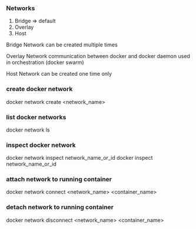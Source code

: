 ### Networks

1. Bridge => default
2. Overlay
3. Host

Bridge Network
can be created multiple times

Overlay Network
communication between docker and docker daemon
used in orchestration (docker swarm)

Host Network
can be created one time only

### create docker network

docker network create <network_name>

### list docker networks

docker network ls

### inspect docker network

docker network inspect network_name_or_id
docker inspect network_name_or_id

### attach network to running container

docker network connect <network_name> <container_name>

### detach network to running container

docker network disconnect <network_name> <container_name>
